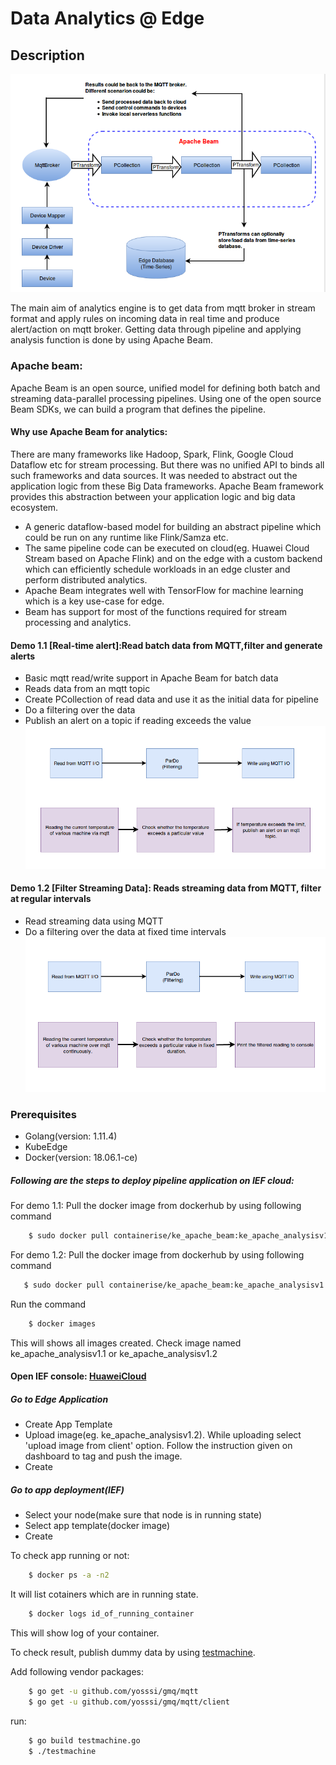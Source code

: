 # Data Analytics @ Edge

## Description

![High level architecture](Images/High_level_Arch.png "High Level Architecture")

The main aim of analytics engine is to get data from mqtt broker in stream format and apply rules on incoming data in real time and produce alert/action on mqtt broker. Getting data through pipeline and applying analysis function is done by using Apache Beam.

###  Apache beam:
Apache Beam is an open source, unified model for defining both batch and streaming data-parallel processing pipelines. Using one of the open source Beam SDKs, we can build a program that defines the pipeline.


#### Why use Apache Beam for analytics:
There are many frameworks like Hadoop, Spark, Flink, Google Cloud Dataflow etc for stream processing. But there was no unified API to binds all such frameworks and data sources. It was needed to abstract out the application logic from these Big Data frameworks. Apache Beam framework provides this abstraction between your application logic and big data ecosystem. 
- A generic dataflow-based model for building an abstract pipeline which could be run on any runtime like Flink/Samza etc.
- The same pipeline code can be executed on cloud(eg. Huawei Cloud Stream based on Apache Flink) and on the edge with a custom backend which can efficiently schedule workloads in an edge cluster and perform distributed analytics.
- Apache Beam integrates well with TensorFlow for machine learning which is a key use-case for edge.
- Beam has support for most of the functions required for stream processing and analytics.

#### Demo 1.1 [Real-time alert]:Read batch data from MQTT,filter and generate alerts
- Basic mqtt read/write support in Apache Beam for batch data
- Reads data from an mqtt topic
- Create PCollection of read data and use it as the initial data for pipeline
- Do a filtering over the data
- Publish an alert on a topic if reading exceeds the value
![Demo1.1](Images/Demo1.1.png "Demo1.1:Read batch data from MQTT,filter and generate alerts")

#### Demo 1.2 [Filter Streaming Data]: Reads streaming data from MQTT, filter at regular intervals
- Read streaming data using MQTT
- Do a filtering over the data at fixed time intervals
![demo1.2](Images/Demo1.2.png "Demo1.2:Reads streaming data from MQTT, filter at regular intervals")

### Prerequisites
- Golang(version: 1.11.4)
- KubeEdge
- Docker(version: 18.06.1-ce)

##### Following are the steps to deploy pipeline application on IEF cloud:
For demo 1.1:
Pull the docker image from dockerhub by using following command
```sh
    $ sudo docker pull containerise/ke_apache_beam:ke_apache_analysisv1.1
```
For demo 1.2:
Pull the docker image from dockerhub by using following command
```sh
   $ sudo docker pull containerise/ke_apache_beam:ke_apache_analysisv1.2
```
Run the command
```sh
    $ docker images
```
This will shows all images created. Check image named ke_apache_analysisv1.1 or ke_apache_analysisv1.2
    
#### Open IEF console: [HuaweiCloud](https://console.huaweicloud.com/ief2.0/?region=cn-north-1#/app/dashboard)
##### Go to Edge Application
- Create App Template
- Upload image(eg. ke_apache_analysisv1.2). While uploading select 'upload image from client' option. Follow the instruction given on dashboard to tag and push the image.
- Create
	
##### Go to app deployment(IEF)
- Select your node(make sure that node is in running state)
- Select app template(docker image)
- Create
	
To check app running or not:
```sh
    $ docker ps -a -n2
```
It will list cotainers which are in running state.
```sh
    $ docker logs id_of_running_container
```
This will show log of your container.

To check result, publish dummy data by using [testmachine](MQTT_Publisher/testmachine.go). 

Add following vendor packages:
```sh
    $ go get -u github.com/yosssi/gmq/mqtt
    $ go get -u github.com/yosssi/gmq/mqtt/client
```
run:
```sh
    $ go build testmachine.go
    $ ./testmachine
```
    

